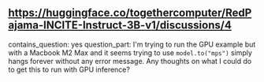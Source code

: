 ## https://huggingface.co/togethercomputer/RedPajama-INCITE-Instruct-3B-v1/discussions/4

contains_question: yes
question_part: I'm trying to run the GPU example but with a Macbook M2 Max and it seems trying to use `model.to("mps")` simply hangs forever without any error message. Any thoughts on what I could do to get this to run with GPU inference?